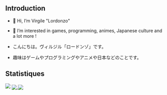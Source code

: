 ## Introduction
- 👋 Hi, I’m Virgile "Lordonzo"
- 👀 I’m interested in games, programming, animes, Japanese culture and a lot more !

- こんにちは。ヴィルジル「ロードンゾ」です。
- 趣味はゲームやプログラミングやアニメや日本などのことです。

## Statistiques
<img align="bottom" src="https://github-readme-stats.vercel.app/api/top-langs/?username=Lordonzo&layout=compact&theme=vue-dark">

<a href="https://github.com/Lordonzo/2048Game">
  <img align="center" src="https://gitlab.com/uploads/-/system/project/avatar/65089133/2048_logo.png?width=64">
</a>
<a href="https://github.com/Lordonzo/ESC-Ape-Game">
  <img align="center" src="https://gitlab.com/uploads/-/system/project/avatar/65090326/ape_logo.png?width=64">
</a>
<!---
Lordonzo/Lordonzo is a ✨ special ✨ repository because its `README.md` (this file) appears on your GitHub profile.
You can click the Preview link to take a look at your changes.
--->
